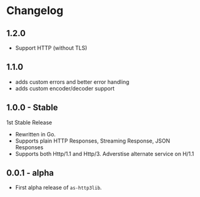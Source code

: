 # Changelog

1.2.0
---------------
* Support HTTP (without TLS)

1.1.0
---------------
* adds custom errors and better error handling
* adds custom encoder/decoder support

1.0.0 - Stable
--------------- 
1st Stable Release
* Rewritten in Go.
* Supports plain HTTP Responses, Streaming Response, JSON Responses
* Supports both Http/1.1 and Http/3. Adverstise alternate service on H/1.1

0.0.1 - alpha
---------------
- First alpha release of `as-http3lib`. 